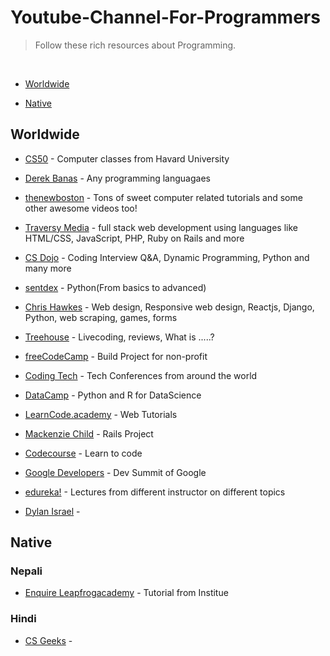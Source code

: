 # Youtube-Channel-For-Programmers
>Follow these rich resources about Programming.
<br>

- [Worldwide](#worldwide)

- [Native](#native)

## Worldwide

- [CS50](https://www.youtube.com/user/cs50tv) - Computer classes from Havard University  

- [Derek Banas](https://www.youtube.com/user/derekbanas) - Any programming languagaes  

- [thenewboston](https://www.youtube.com/user/thenewboston) - Tons of sweet computer related tutorials and some other awesome videos too!  

- [Traversy Media](https://www.youtube.com/user/TechGuyWeb) - full stack web development using languages like HTML/CSS, JavaScript, PHP, Ruby on Rails and more  

- [CS Dojo](https://www.youtube.com/channel/UCxX9wt5FWQUAAz4UrysqK9A) - Coding Interview Q&A, Dynamic Programming, Python and many more  

- [sentdex](https://www.youtube.com/user/sentdex) - Python(From basics to advanced)  

- [Chris Hawkes](https://www.youtube.com/user/noobtoprofessional) - Web design, Responsive web design, Reactjs, Django, Python, web scraping, games, forms  

- [Treehouse](https://www.youtube.com/user/gotreehouse) - Livecoding, reviews, What is .....?  

- [freeCodeCamp](https://www.youtube.com/channel/UC8butISFwT-Wl7EV0hUK0BQ) - Build Project for non-profit   

- [Coding Tech](https://www.youtube.com/channel/UCtxCXg-UvSnTKPOzLH4wJaQ) - Tech Conferences from around the world  

- [DataCamp](https://www.youtube.com/channel/UC79Gv3mYp6zKiSwYemEik9A?pbjreload=10) - Python and R for DataScience  

- [LearnCode.academy](https://www.youtube.com/channel/UCVTlvUkGslCV_h-nSAId8Sw) - Web Tutorials  

- [Mackenzie Child](https://www.youtube.com/user/mackenziechild/playlists) - Rails Project  

- [Codecourse](https://www.youtube.com/channel/UCpOIUW62tnJTtpWFABxWZ8g) - Learn to code  

- [Google Developers](https://www.youtube.com/channel/UC_x5XG1OV2P6uZZ5FSM9Ttw) - Dev Summit of Google  

- [edureka!](https://www.youtube.com/channel/UCkw4JCwteGrDHIsyIIKo4tQ) - Lectures from different instructor on different topics  

- [Dylan Israel](https://www.youtube.com/user/pizzapokerguy87) - 

## Native

### Nepali

- [Enquire Leapfrogacademy](https://www.youtube.com/channel/UCjwB2RXB5Z4Uvyg-wZRM7pQ) - Tutorial from Institue

### Hindi

- [CS Geeks](https://www.youtube.com/channel/UCFpCo01pOGe4tEbOTnn4_UQ) - 

###